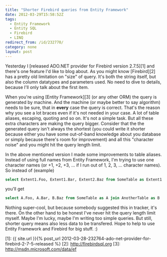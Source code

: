 ```yaml
---
title: "Shorter Firebird queries from Entity Framework"
date: 2012-03-29T15:58:52Z
tags:
  - Entity Framework
  - Entity SQL
  - Firebird
  - LINQ
redirect_from: /id/232770/
category: none
layout: post
---
```

Yesterday I [released ADO.NET provider for Firebird version 2.7.5][1] and there's one feature I'd like to blog about. As you might know [Firebird][2] has a pretty old limitation on "size" of query. It's both the string itself, but also the column datatypes and parameters used. No need to dive to details, because I'll only talk about the first item.

When you're using [Entity Framework][3] (or any other ORM) the query is generated by machine. And the machine (or maybe better to say algorithm) needs to be sure, that in **every** case the query is correct. That's the reason why you see a lot braces even if it's not needed in your case. A lot of table aliases, escaping, quoting and so on. It's not a simple task. But all these extra characters are making the query bigger. Consider that the the generated query isn't always the shortest (you could write it shorter because either you have some out-of-band knowledge about you database or simply because there's room for improvement) and all this "character noise" and you might hit the query length limit.

In the above mentioned version I made some improvements to table aliases. Instead of using full names from Entity Framework, I'm trying to use one character names (or +1, +2, +3, ... if I run out of 1, 2, 3, ... character names). So instead of (example)

```sql
select Extent1.Foo, Extent1.Bar, Extent2.Baz from SomeTable as Extent1 join AnotherTable as Extent2 ...
```

you'll get

```sql
select A.Foo, A.Bar, B.Baz from SomeTable as A join AnotherTable as B ...
```

Nothing super-cool, but because somebody suggested this in tracker, it's there. On the other hand to be honest I've never hit the query length limit myself. Maybe I'm lucky, maybe I'm writing too simple queries. But still, shorter query means also less data to be transfered. Hope to help to use Entity Framework and Firebird for big stuff. :)

[1]: {{ site.url }}{% post_url 2012-03-28-232764-ado-net-provider-for-firebird-2-7-5-released %}
[2]: http://firebirdsql.org
[3]: http://msdn.microsoft.com/data/ef
